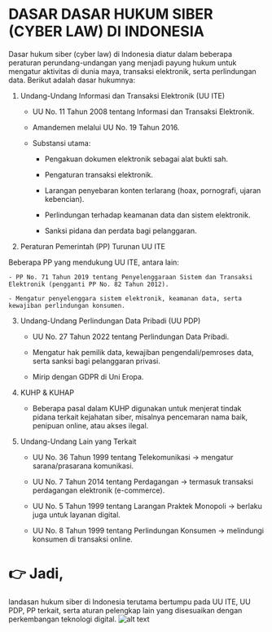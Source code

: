 # DASAR DASAR HUKUM SIBER (CYBER LAW) DI INDONESIA
Dasar hukum siber (cyber law) di Indonesia diatur dalam beberapa peraturan perundang-undangan yang menjadi payung hukum untuk mengatur aktivitas di dunia maya, transaksi elektronik, serta perlindungan data. Berikut adalah dasar hukumnya:

1. Undang-Undang Informasi dan Transaksi Elektronik (UU ITE)

    - UU No. 11 Tahun 2008 tentang Informasi dan Transaksi Elektronik.

    - Amandemen melalui UU No. 19 Tahun 2016.

    - Substansi utama:

        - Pengakuan dokumen elektronik sebagai alat bukti sah.

        - Pengaturan transaksi elektronik.

        - Larangan penyebaran konten terlarang (hoax, pornografi, ujaran kebencian).

        - Perlindungan terhadap keamanan data dan sistem elektronik.

        - Sanksi pidana dan perdata bagi pelanggaran.

2. Peraturan Pemerintah (PP) Turunan UU ITE

Beberapa PP yang mendukung UU ITE, antara lain:

    - PP No. 71 Tahun 2019 tentang Penyelenggaraan Sistem dan Transaksi Elektronik (pengganti PP No. 82 Tahun 2012).

    - Mengatur penyelenggara sistem elektronik, keamanan data, serta kewajiban perlindungan konsumen.

3. Undang-Undang Perlindungan Data Pribadi (UU PDP)

    - UU No. 27 Tahun 2022 tentang Perlindungan Data Pribadi.

    - Mengatur hak pemilik data, kewajiban pengendali/pemroses data, serta sanksi bagi pelanggaran privasi.

    - Mirip dengan GDPR di Uni Eropa.

4. KUHP & KUHAP

    - Beberapa pasal dalam KUHP digunakan untuk menjerat tindak pidana terkait kejahatan siber, misalnya pencemaran nama baik, penipuan online, atau akses ilegal.

5. Undang-Undang Lain yang Terkait

    - UU No. 36 Tahun 1999 tentang Telekomunikasi → mengatur sarana/prasarana komunikasi.

    - UU No. 7 Tahun 2014 tentang Perdagangan → termasuk transaksi perdagangan elektronik (e-commerce).

    - UU No. 5 Tahun 1999 tentang Larangan Praktek Monopoli → berlaku juga untuk layanan digital.

    - UU No. 8 Tahun 1999 tentang Perlindungan Konsumen → melindungi konsumen di transaksi online.

# 👉 Jadi, 
landasan hukum siber di Indonesia terutama bertumpu pada UU ITE, UU PDP, PP terkait, serta aturan pelengkap lain yang disesuaikan dengan perkembangan teknologi digital.
![alt text](file:///c%3A/Users/elsha/Downloads/DASAR%20HUKUM%20SIBER%20IND.png)

